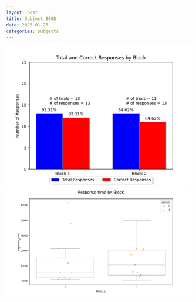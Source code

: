 ```yaml
---
layout: post
title: Subject 8008
date: 2025-01-25
categories: subjects
---
```


![](data/8008/run-21/8008_ATS_responses.png)
![](data/8008/run-21/8008_ATS_rt.png)
